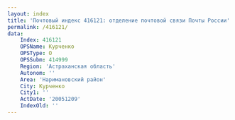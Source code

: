 ```yaml
---
layout: index
title: 'Почтовый индекс 416121: отделение почтовой связи Почты России'
permalink: /416121/
data:
    Index: 416121
    OPSName: Курченко
    OPSType: О
    OPSSubm: 414999
    Region: 'Астраханская область'
    Autonom: ''
    Area: 'Наримановский район'
    City: Курченко
    City1: ''
    ActDate: '20051209'
    IndexOld: ''
---
```

